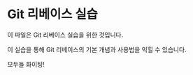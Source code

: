 Git 리베이스 실습
=================

이 파일은 Git 리베이스 실습을 위한 것입니다.

이 실습을 통해 Git 리베이스의 기본 개념과 사용법을 익힐 수 있습니다.

모두들 화이팅!
